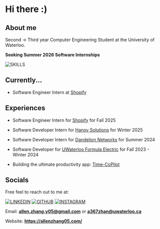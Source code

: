 # Hi there :)

## About me 
Second -> Third year Computer Engineering Student at the University of Waterloo. <br>

<b>Seeking Summer 2026 Software Internships</b> <br>

![SKILLS](https://skillicons.dev/icons?i=py,cpp,cs,c,go,ruby,swift,ts,js,css,html,next,react,nuxtjs,vue,rails,graphql,tailwind,pytorch,git,github,nodejs,vite,figma,unity,aws,gcp,firebase&perline=4)

## Currently... 
- Software Engineer Intern at [Shopify](https://www.shopify.com/) <br>

## Experiences 
- Software Engineer Intern for [Shopify](https://www.shopify.com/) for Fall 2025 <br>
- Software Developer Intern for [Hanov Solutions](https://www.linkedin.com/company/hanov-solutions-inc./) for Winter 2025 <br>
- Software Developer Intern for [Dandelion Networks](https://www.dandelionnet.com/) for Summer 2024 <br>
- Software Developer for [UWaterloo Formula Electric](https://github.com/UWaterloo-Formula-Electric) for Fall 2023 - Winter 2024 <br>

- Building the ultimate productivity app: [Time-CoPilot](https://www.time-copilot.com/) <br>

## Socials
Free feel to reach out to me at:

[![LINKEDIN](https://skillicons.dev/icons?i=linkedin)](https://www.linkedin.com/in/allenzhang-05-/)
[![GITHUB](https://skillicons.dev/icons?i=github)](https://github.com/AllenZ05)
[![INSTAGRAM](https://skillicons.dev/icons?i=instagram)](https://www.instagram.com/allenz05/)

Email: **allen.zhang.y05@gmail.com** or **a367zhan@uwaterloo.ca**

Website: **https://allenzhang05.com/**
